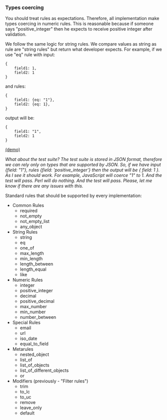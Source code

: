 ### Types coercing

You should treat rules as expectations.  Therefore, all implementation make types coercing in numeric rules. This is reasonable because if someone says "positive_integer" then he expects to receive positive integer after validation.

We follow the same logic for string rules.  We compare values as string as rule are "string rules" but return what developer expects.  For example, if we use "eq" rule with input:

```text
{
    field1: 1,
    field2: 1
}
```

and rules:

```text
{
    field1: {eq: "1"},
    field2: {eq: 1},
}
```

output will be:

```text
{
    field1: "1",
    field2: 1
}
```

[(demo)](http://webbylab.github.io/livr-playground/#%7B%22rules%22%3A%22%7B%5Cn%20%20%20field1%3A%20%7Beq%3A%201%7D%2C%5Cn%20%20%20field2%3A%20%7Beq%3A%20%5C%221%5C%22%7D%2C%5Cn%7D%22%2C%22data%22%3A%22%7B%20%5Cn%20%20%20%20field1%3A%201%2C%20%5Cn%20%20%20%20field2%3A%201%5Cn%7D%22%7D)


*What about the test suite? The test suite is stored in JSON format, therefore we can rely only on types that are supported by JSON. So, if we have input {field: "1"}, rules {field: 'positive_integer'} then the output will be { field: 1 }. As I see it should work. For example, JavaScript will coerce "1" to 1. And the test will pass. Perl will do nothing. And the test will pass. Please, let me know if there are any issues with this.*

Standard rules that should be supported by every implementation:

 * Common Rules
    * required
    * not\_empty
    * not\_empty\_list
    * any_object
 * String Rules
    * string
    * eq
    * one\_of
    * max\_length
    * min\_length
    * length\_between
    * length\_equal
    * like
 * Numeric Rules
    * integer
    * positive\_integer
    * decimal
    * positive\_decimal
    * max\_number
    * min\_number
    * number\_between
 * Special Rules
    * email
    * url
    * iso\_date
    * equal\_to\_field
 * Metarules
    * nested\_object
    * list\_of
    * list\_of\_objects
    * list\_of\_different\_objects
    * or
 * Modifiers (previously - "Filter rules")
    * trim
    * to\_lc
    * to\_uc
    * remove
    * leave\_only
    * default
